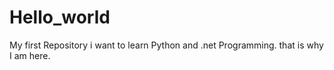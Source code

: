 # Hello_world
My first Repository
i want to learn Python and .net Programming.
that is why I am here.
